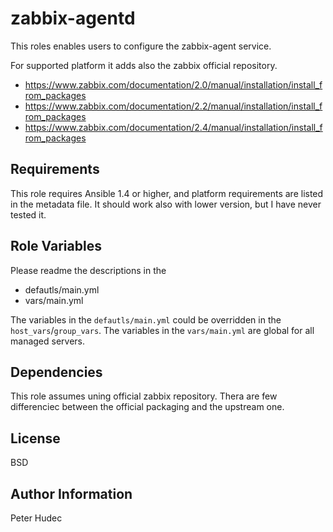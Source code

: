 zabbix-agentd
=================

This roles enables users to configure the zabbix-agent service.

For supported platform it adds also the zabbix official repository.

- https://www.zabbix.com/documentation/2.0/manual/installation/install_from_packages
- https://www.zabbix.com/documentation/2.2/manual/installation/install_from_packages
- https://www.zabbix.com/documentation/2.4/manual/installation/install_from_packages


Requirements
------------
This role requires Ansible 1.4 or higher, and platform requirements are listed
in the metadata file. It should work also with lower version, but I have never tested it.

Role Variables
--------------
Please readme the descriptions in the

  - defautls/main.yml
  - vars/main.yml

The variables in the `defautls/main.yml` could be overridden in the `host_vars`/`group_vars`.
The variables in the `vars/main.yml` are global for all managed servers.


Dependencies
------------

This role assumes uning official zabbix repository. Thera are few differenciec between the official packaging and the upstream one.


License
-------

BSD

Author Information
------------------

Peter Hudec
